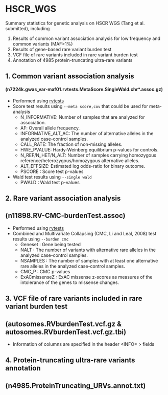 # HSCR_WGS
Summary statistics for genetic analysis on HSCR WGS (Tang et al. submitted), including

1. Results of common variant association analysis for low frequency and common variants (MAF>1%)
2. Results of gene-based rare variant burden test
3. VCF file of rare variants included in rare variant burden test
4. Annotation of 4985 protein-truncating ultra-rare variants

## 1. Common variant association analysis
#### (n7224k.gwas_var-maf01.rvtests.MetaScore.SingleWald.chr*.assoc.gz)

- Performed using [rvtests](https://github.com/zhanxw/rvtests)
- Score test results using `--meta score,cov` that could be used for meta-analysis
  - N_INFORMATIVE: Number of samples that are analyzed for association.
  - AF: Overall allele frequency. 
  - INFORMATIVE_ALT_AC: The number of alternative alleles in the analyzed case-control samples.
  - CALL_RATE: The fraction of non-missing alleles.
  - HWE_PVALUE: Hardy-Weinberg equilibrium p-values for controls. 
  - N_REF/N_HET/N_ALT: Number of samples carrying homozygous reference/heterozygous/homozygous alternative alleles. 
  - ALT_EFFSIZE: Estimated log odds-ratio for binary outcome. 
  - PSCORE : Score test p-values
- Wald test results using `--single wald`
  - PWALD : Wald test p-values
  
## 2. Rare variant association analysis
##    (n11898.RV-CMC-burdenTest.assoc)

- Performed using [rvtests](https://github.com/zhanxw/rvtests)
- Combined and Multivariate Collapsing (CMC, Li and Leal, 2008) test results using `--burden cmc`
  - Geneset : Gene being tested
  - NALT : The number of variants with alternative rare alleles in the analyzed case-control samples.
  - NSAMPLES : The number of samples with at least one alternative rare alleles in the analyzed case-control samples.
  - CMC_P : CMC p-values
  - ExACmissenseZ : ExAC missense z-scores as measures of the intolerance of the genes to missense changes.
  
## 3. VCF file of rare variants included in rare variant burden test
##    (autosomes.RVburdenTest.vcf.gz & autosomes.RVburdenTest.vcf.gz.tbi)

- Information of columns are specified in the header <INFO= > fields

## 4. Protein-truncating ultra-rare variants annotation
##    (n4985.ProteinTruncating_URVs.annot.txt) 






